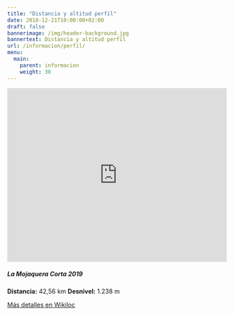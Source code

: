 ```yaml
---
title: "Distancia y altitud perfil"
date: 2018-12-21T10:00:00+02:00
draft: false
bannerimage: /img/header-background.jpg
bannertext: Distancia y altitud perfil
url: /informacion/perfil/
menu:
  main:
    parent: informacion
    weight: 30
---
```


<div class="card">
  <iframe class="card-img-top" frameBorder="0" scrolling="no" src="https://nl.wikiloc.com/wikiloc/spatialArtifacts.do?event=view&id=31832710&measures=off&title=off&near=off&images=off&maptype=H" style="width:100%;height:400px;"></iframe>
  <div class="card-body">
    <h5 class="card-title">La Mojaquera Corta 2019</h5>
    <p class="card-text">
        <strong>Distancia:</strong> 42,56 km <strong>Desnivel:</strong> 1.238 m
    </p>
    <a href="https://wikiloc.com/routes-mountainbike/mojacar-mojacar-31832710" class="card-link">Más detalles en Wikiloc</a>
  </div>
</div>

